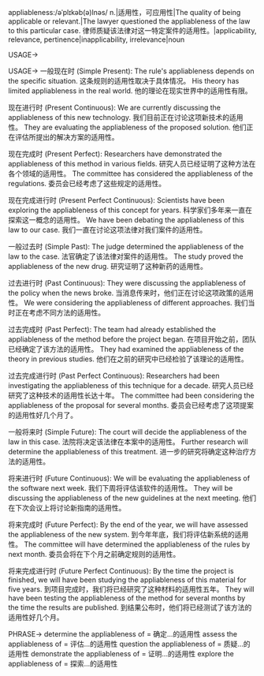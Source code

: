 appliableness:/əˈplɪkəb(ə)lnəs/
n.|适用性，可应用性|The quality of being applicable or relevant.|The lawyer questioned the appliableness of the law to this particular case. 律师质疑该法律对这一特定案件的适用性。|applicability, relevance, pertinence|inapplicability, irrelevance|noun

USAGE->

USAGE->
一般现在时 (Simple Present):
The rule's appliableness depends on the specific situation.  这条规则的适用性取决于具体情况。
His theory has limited appliableness in the real world. 他的理论在现实世界中的适用性有限。


现在进行时 (Present Continuous):
We are currently discussing the appliableness of this new technology. 我们目前正在讨论这项新技术的适用性。
They are evaluating the appliableness of the proposed solution. 他们正在评估所提出的解决方案的适用性。


现在完成时 (Present Perfect):
Researchers have demonstrated the appliableness of this method in various fields. 研究人员已经证明了这种方法在各个领域的适用性。
The committee has considered the appliableness of the regulations. 委员会已经考虑了这些规定的适用性。


现在完成进行时 (Present Perfect Continuous):
Scientists have been exploring the appliableness of this concept for years. 科学家们多年来一直在探索这一概念的适用性。
We have been debating the appliableness of this law to our case. 我们一直在讨论这项法律对我们案件的适用性。


一般过去时 (Simple Past):
The judge determined the appliableness of the law to the case. 法官确定了该法律对案件的适用性。
The study proved the appliableness of the new drug.  研究证明了这种新药的适用性。


过去进行时 (Past Continuous):
They were discussing the appliableness of the policy when the news broke. 当消息传来时，他们正在讨论这项政策的适用性。
We were considering the appliableness of different approaches. 我们当时正在考虑不同方法的适用性。


过去完成时 (Past Perfect):
The team had already established the appliableness of the method before the project began. 在项目开始之前，团队已经确定了该方法的适用性。
They had examined the appliableness of the theory in previous studies. 他们在之前的研究中已经检验了该理论的适用性。


过去完成进行时 (Past Perfect Continuous):
Researchers had been investigating the appliableness of this technique for a decade. 研究人员已经研究了这种技术的适用性长达十年。
The committee had been considering the appliableness of the proposal for several months. 委员会已经考虑了这项提案的适用性好几个月了。


一般将来时 (Simple Future):
The court will decide the appliableness of the law in this case. 法院将决定该法律在本案中的适用性。
Further research will determine the appliableness of this treatment. 进一步的研究将确定这种治疗方法的适用性。


将来进行时 (Future Continuous):
We will be evaluating the appliableness of the software next week. 我们下周将评估该软件的适用性。
They will be discussing the appliableness of the new guidelines at the next meeting. 他们在下次会议上将讨论新指南的适用性。


将来完成时 (Future Perfect):
By the end of the year, we will have assessed the appliableness of the new system. 到今年年底，我们将评估新系统的适用性。
The committee will have determined the appliableness of the rules by next month. 委员会将在下个月之前确定规则的适用性。


将来完成进行时 (Future Perfect Continuous):
By the time the project is finished, we will have been studying the appliableness of this material for five years. 到项目完成时，我们将已经研究了这种材料的适用性五年。
They will have been testing the appliableness of the method for several months by the time the results are published.  到结果公布时，他们将已经测试了该方法的适用性好几个月。


PHRASE->
determine the appliableness of = 确定...的适用性
assess the appliableness of = 评估...的适用性
question the appliableness of = 质疑...的适用性
demonstrate the appliableness of = 证明...的适用性
explore the appliableness of = 探索...的适用性
